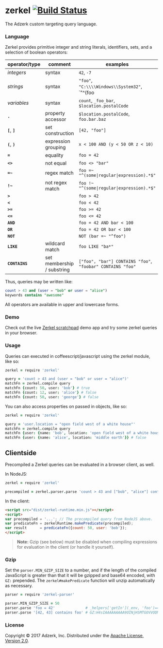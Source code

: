 # zerkel [![Build Status](https://travis-ci.org/adzerk/zerkel.png?branch=master)](https://travis-ci.org/adzerk/zerkel)

The Adzerk custom targeting query language.

### Language

Zerkel provides primitive integer and string literals, identifiers, sets, and a
selection of boolean operators:

| operator/type     | comment                     | examples   |
|-------------------|-----------------------------|------------|
| *integers*        | syntax                      | `42`, `-7` |
| *strings*         | syntax                      | `"foo"`, `"C:\\\\Windows\\System32"`, `"^(foo|bar)\s+"` |
| *variables*       | syntax                      | `count`, `_foo_bar`, `$location.postalCode` |
| **`.`**           | property accessor           | `$location.postalCode`, `foo.bar.baz` |
| **`[`**, **`]`**  | set construction            | `[42, "foo"]` |
| **`(`**, **`)`**  | expression grouping         | `x < 100 AND (y < 50 OR z < 10)` |
| **`=`**           | equality                    | `foo = 42` |
| **`<>`**          | not equal                   | `foo <> "bar"` |
| **`=~`**          | regex match                 | `foo =~ "^(some\|regular\|expression).*$"` |
| **`!~`**          | not regex match             | `foo !~ "^(some\|regular\|expression).*$"` |
| **`>`**           |                             | `foo > 42` |
| **`<`**           |                             | `foo < 42` |
| **`>=`**          |                             | `foo >= 42` |
| **`<=`**          |                             | `foo <= 42` |
| **`AND`**         |                             | `foo = 42 AND bar < 100` |
| **`OR`**          |                             | `foo = 42 OR bar < 100` |
| **`NOT`**         |                             | `NOT (bar =~ "^foo")` |
| **`LIKE`**        | wildcard match              | `foo LIKE "ba*"` |
| **`CONTAINS`**    | set membership / substring  | `["foo", "bar"] CONTAINS "foo"`, `"foobar" CONTAINS "foo"` |

Thus, queries may be written like:

```sql
count > 43 and (user = "bob" or user = "alice")
keywords contains "awesome"
```

All operators are available in upper and lowercase forms.

### Demo

Check out the live [Zerkel scratchpad][demo] demo app and try some zerkel
queries in your browser.

### Usage

Queries can executed in coffeescript/javascript using the zerkel module, like so:

```coffeescript
zerkel = require 'zerkel'

query = 'count > 43 and (user = "bob" or user = "alice")'
matchFn = zerkel.compile query
matchFn {count: 50, user: 'bob'} # true
matchFn {count: 12, user: 'alice'} # false
matchFn {count: 50, user: 'george'} # false
```

You can also access properties on passed in objects, like so:

```coffeescript
zerkel = require 'zerkel'

query = 'user.location = "open field west of a white house"'
matchFn = zerkel.compile query
matchFn {user: {name: 'bob', location: 'open field west of a white house'}} # true
matchFn {user: {name: 'alice', location: 'middle earth'}} # false
```

## Clientside

Precompiled a Zerkel queries can be evaluated in a browser client, as well.

In NodeJS:

```coffeescript
zerkel = require 'zerkel'

precompiled = zerkel.parser.parse 'count > 43 and ["bob", "alice"] contains user'
```

In the client:

```html
<script src="dist/zerkel-runtime.min.js"></script>
<script>
var precompiled = '...'; // The precompiled query from NodeJS above.
var predicateFn = zerkelRuntime.makePredicate(precompiled);
var result      = predicateFn({count: 50, user: 'bob'});
</script>
```

> **Note:** Gzip (see below) must be disabled when compiling expressions for
> evaluation in the client (or handle it yourself).

### Gzip

Set the `parser.MIN_GZIP_SIZE` to a number, and if the length of the compiled
JavaScript is greater than that it will be gzipped and base64 encoded, with
`GZ:` prepended. The `zerkel#makePredicate` function will unzip automatically
as necessary.

```coffeescript
parser = require 'zerkel-parser'

parser.MIN_GZIP_SIZE = 50
parser.parse 'foo = 42'              # _helpers['getIn'](_env, 'foo')==42'
parser.parse '[42, 43] contains foo' # GZ:H4sIAAAAAAAAA9OINjHSMTGOVVODMvQy81JSK/zTNOIzUnMKUouKo9XTU0s889RjNeJT88p0FNTT8vPVNTUV7GwVDDQBm8CsuD8AAAA=
```

### License

Copyright © 2017 Adzerk, Inc.
Distributed under the [Apache License, Version 2.0][apache].

[apache]: https://www.apache.org/licenses/LICENSE-2.0
[demo]: https://adzerk.github.io/zerkel/
